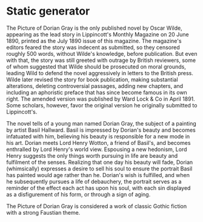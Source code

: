 Static generator
================

The Picture of Dorian Gray is the only published novel by Oscar Wilde, appearing
as the lead story in Lippincott's Monthly Magazine on 20 June 1890, printed as
the July 1890 issue of this magazine. The magazine's editors feared the story
was indecent as submitted, so they censored roughly 500 words, without Wilde's
knowledge, before publication. But even with that, the story was still greeted
with outrage by British reviewers, some of whom suggested that Wilde should be
prosecuted on moral grounds, leading Wild to defend the novel aggressively in
letters to the British press. Wilde later revised the story for book
publication, making substantial alterations, deleting controversial passages,
adding new chapters, and including an aphoristic preface that has since become
famous in its own right. The amended version was published by Ward Lock & Co in
April 1891. Some scholars, however, favor the original version he originally
submitted to Lippincott's.

The novel tells of a young man named Dorian Gray, the subject of a painting by
artist Basil Hallward. Basil is impressed by Dorian's beauty and becomes
infatuated with him, believing his beauty is responsible for a new mode in his
art. Dorian meets Lord Henry Wotton, a friend of Basil's, and becomes enthralled
by Lord Henry's world view. Espousing a new hedonism, Lord Henry suggests the
only things worth pursuing in life are beauty and fulfilment of the senses.
Realizing that one day his beauty will fade, Dorian (whimsically) expresses a
desire to sell his soul to ensure the portrait Basil has painted would age
rather than he. Dorian's wish is fulfilled, and when he subsequently pursues a
life of debauchery, the portrait serves as a reminder of the effect each act has
upon his soul, with each sin displayed as a disfigurement of his form, or
through a sign of aging.

The Picture of Dorian Gray is considered a work of classic Gothic fiction with a
strong Faustian theme.
